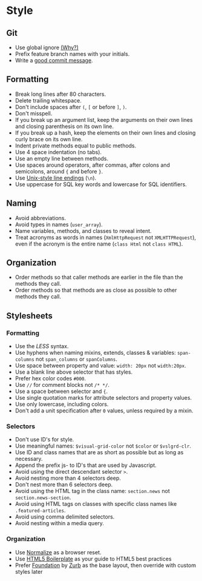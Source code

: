 Style
=====

Git
---

* Use global ignore [(Why?)][2]
* Prefix feature branch names with your initials.
* Write a [good commit message][1].


Formatting
----------

* Break long lines after 80 characters.
* Delete trailing whitespace.
* Don't include spaces after `(`, `[` or before `]`, `)`.
* Don't misspell.
* If you break up an argument list, keep the arguments on their own lines and
  closing parenthesis on its own line.
* If you break up a hash, keep the elements on their own lines and closing curly
  brace on its own line.
* Indent private methods equal to public methods.
* Use 4 space indentation (no tabs).
* Use an empty line between methods.
* Use spaces around operators, after commas, after colons and semicolons, around
  `{` and before `}`.
* Use [Unix-style line endings][3] (`\n`).
* Use uppercase for SQL key words and lowercase for SQL identifiers.


Naming
------

* Avoid abbreviations.
* Avoid types in names (`user_array`).
* Name variables, methods, and classes to reveal intent.
* Treat acronyms as words in names (`XmlHttpRequest` not `XMLHTTPRequest`),
  even if the acronym is the entire name (`class Html` not `class HTML`).


Organization
------------

* Order methods so that caller methods are earlier in the file than the methods
  they call.
* Order methods so that methods are as close as possible to other methods they
  call.


Stylesheets
-----------

### Formatting
* Use the *LESS* syntax.
* Use hyphens when naming mixins, extends, classes & variables: `span-columns` not `span_columns` or `spanColumns`.
* Use space between property and value: `width: 20px` not `width:20px`.
* Use a blank line above selector that has styles.
* Prefer hex color codes `#000`.
* Use `//` for comment blocks not `/* */`.
* Use a space between selector and `{`.
* Use single quotation marks for attribute selectors and property values.
* Use only lowercase, including colors.
* Don't add a unit specification after `0` values, unless required by a mixin.

### Selectors
* Don't use ID's for style.
* Use meaningful names: `$visual-grid-color` not `$color` or `$vslgrd-clr`.
* Use ID and class names that are as short as possible but as long as necessary.
* Append the prefix js- to ID's that are used by Javascript.
* Avoid using the direct descendant selector `>`.
* Avoid nesting more than 4 selectors deep.
* Don't nest more than 6 selectors deep.
* Avoid using the HTML tag in the class name: `section.news` not `section.news-section`.
* Avoid using HTML tags on classes with specific class names like `.featured-articles`.
* Avoid using comma delimited selectors.
* Avoid nesting within a media query.

### Organization
* Use [Normalize][4] as a browser reset.
* Use [HTML5 Boilerplate][7] as your guide to HTML5 best practices
* Prefer [Foundation][6] by [Zurb][8] as the base layout, then override with custom styles later


[1]: http://tbaggery.com/2008/04/19/a-note-about-git-commit-messages.html
[2]: http://kingori.co/minutae/2013/04/global-ignores/
[3]: http://unix.stackexchange.com/questions/23903/should-i-end-my-text-script-files-with-a-newline
[4]: http://necolas.github.io/normalize.css/
[6]: http://foundation.zurb.com/
[7]: http://html5boilerplate.com/
[8]: http://www.zurb.com/